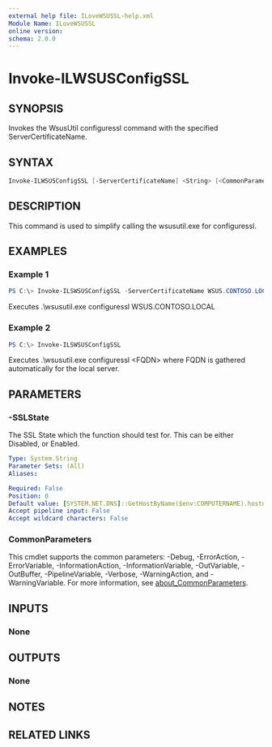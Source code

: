 ```yaml
---
external help file: ILoveWSUSSL-help.xml
Module Name: ILoveWSUSSL
online version:
schema: 2.0.0
---
```


# Invoke-ILWSUSConfigSSL

## SYNOPSIS

Invokes the WsusUtil configuressl command with the specified ServerCertificateName.

## SYNTAX

```powershell
Invoke-ILWSUSConfigSSL [-ServerCertificateName] <String> [<CommonParameters>]
```

## DESCRIPTION

This command is used to simplify calling the wsusutil.exe for configuressl.

## EXAMPLES

### Example 1

```powershell
PS C:\> Invoke-ILSWSUSConfigSSL -ServerCertificateName WSUS.CONTOSO.LOCAL
```

Executes .\wsusutil.exe configuressl WSUS.CONTOSO.LOCAL

### Example 2

```powershell
PS C:\> Invoke-ILSWSUSConfigSSL
```

Executes .\wsusutil.exe configuressl \<FQDN> where FQDN is gathered automatically for the local server.

## PARAMETERS

### -SSLState

The SSL State which the function should test for. This can be either Disabled, or Enabled.

```yaml
Type: System.String
Parameter Sets: (All)
Aliases:

Required: False
Position: 0
Default value: [SYSTEM.NET.DNS]::GetHostByName($env:COMPUTERNAME).hostname
Accept pipeline input: False
Accept wildcard characters: False
```

### CommonParameters

This cmdlet supports the common parameters: -Debug, -ErrorAction, -ErrorVariable, -InformationAction, -InformationVariable, -OutVariable, -OutBuffer, -PipelineVariable, -Verbose, -WarningAction, and -WarningVariable. For more information, see [about_CommonParameters](http://go.microsoft.com/fwlink/?LinkID=113216).

## INPUTS

### None

## OUTPUTS

### None

## NOTES

## RELATED LINKS
